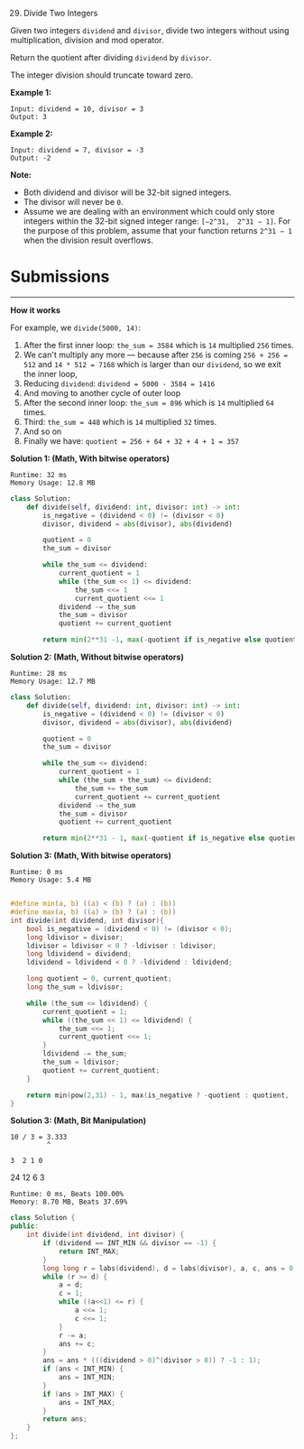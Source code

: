 29. Divide Two Integers

Given two integers `dividend` and `divisor`, divide two integers without using multiplication, division and mod operator.

Return the quotient after dividing `dividend` by `divisor`.

The integer division should truncate toward zero.

**Example 1:**
```
Input: dividend = 10, divisor = 3
Output: 3
```

**Example 2:**
```
Input: dividend = 7, divisor = -3
Output: -2
```

**Note:**

* Both dividend and divisor will be 32-bit signed integers.
* The divisor will never be `0`.
* Assume we are dealing with an environment which could only store integers within the 32-bit signed integer range: `[−2^31,  2^31 − 1]`. For the purpose of this problem, assume that your function returns `2^31 − 1` when the division result overflows.

# Submissions
---

**How it works**

For example, we `divide(5000, 14)`:

1. After the first inner loop: `the_sum = 3584` which is `14` multiplied `256` times.
1. We can't multiply any more — because after `256` is coming `256 + 256 = 512` and `14 * 512 = 7168` which is larger than our `dividend`, so we exit the inner loop,
1. Reducing `dividend`: `dividend = 5000 - 3584 = 1416`
1. And moving to another cycle of outer loop
1. After the second inner loop: `the_sum = 896` which is `14` multiplied `64` times.
1. Third: `the_sum = 448` which is `14` multiplied `32` times.
1. And so on
1. Finally we have: `quotient = 256 + 64 + 32 + 4 + 1 = 357`

**Solution 1: (Math, With bitwise operators)**
```
Runtime: 32 ms
Memory Usage: 12.8 MB
```
```python
class Solution:
    def divide(self, dividend: int, divisor: int) -> int:
        is_negative = (dividend < 0) != (divisor < 0)
        divisor, dividend = abs(divisor), abs(dividend)

        quotient = 0
        the_sum = divisor

        while the_sum <= dividend:
            current_quotient = 1
            while (the_sum << 1) <= dividend:
                the_sum <<= 1
                current_quotient <<= 1            
            dividend -= the_sum
            the_sum = divisor
            quotient += current_quotient

        return min(2**31 -1, max(-quotient if is_negative else quotient, -2**31))
```

**Solution 2: (Math, Without bitwise operators)**
```
Runtime: 28 ms
Memory Usage: 12.7 MB
```
```python
class Solution:
    def divide(self, dividend: int, divisor: int) -> int:
        is_negative = (dividend < 0) != (divisor < 0)
        divisor, dividend = abs(divisor), abs(dividend)

        quotient = 0
        the_sum = divisor

        while the_sum <= dividend:
            current_quotient = 1
            while (the_sum + the_sum) <= dividend:
                the_sum += the_sum
                current_quotient += current_quotient
            dividend -= the_sum
            the_sum = divisor
            quotient += current_quotient

        return min(2**31 - 1, max(-quotient if is_negative else quotient, -2**31))
```

**Solution 3: (Math, With bitwise operators)**
```
Runtime: 0 ms
Memory Usage: 5.4 MB
```
```c

#define min(a, b) ((a) < (b) ? (a) : (b))
#define max(a, b) ((a) > (b) ? (a) : (b))
int divide(int dividend, int divisor){
    bool is_negative = (dividend < 0) != (divisor < 0);
    long ldivisor = divisor;
    ldivisor = ldivisor < 0 ? -ldivisor : ldivisor;
    long ldividend = dividend;
    ldividend = ldividend < 0 ? -ldividend : ldividend;

    long quotient = 0, current_quotient;
    long the_sum = ldivisor;

    while (the_sum <= ldividend) {
        current_quotient = 1;
        while ((the_sum << 1) <= ldividend) {
            the_sum <<= 1;
            current_quotient <<= 1;
        }
        ldividend -= the_sum;
        the_sum = ldivisor;
        quotient += current_quotient;
    }

    return min(pow(2,31) - 1, max(is_negative ? -quotient : quotient, -pow(2,31)));
}
```

**Solution 3: (Math, Bit Manipulation)**

    10 / 3 = 3.333
             ^

    3  2 1 0
   24 12 6 3

```
Runtime: 0 ms, Beats 100.00%
Memory: 8.70 MB, Beats 37.69%
```
```c++
class Solution {
public:
    int divide(int dividend, int divisor) {
        if (dividend == INT_MIN && divisor == -1) {
            return INT_MAX;
        }
        long long r = labs(dividend), d = labs(divisor), a, c, ans = 0;
        while (r >= d) {
            a = d;
            c = 1;
            while ((a<<1) <= r) {
                a <<= 1;
                c <<= 1;
            }
            r -= a;
            ans += c;
        }
        ans = ans * (((dividend > 0)^(divisor > 0)) ? -1 : 1);
        if (ans < INT_MIN) {
            ans = INT_MIN;
        }
        if (ans > INT_MAX) {
            ans = INT_MAX;
        }
        return ans;
    }
};
```
